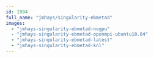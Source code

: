 ```yaml
---
id: 1994
full_name: "jmhays/singularity-ebmetad"
images: 
  - "jmhays-singularity-ebmetad-nogpu"
  - "jmhays-singularity-ebmetad-openmpi-ubuntu18.04"
  - "jmhays-singularity-ebmetad-latest"
  - "jmhays-singularity-ebmetad-knl"
---
```

